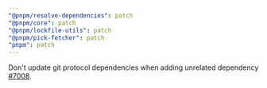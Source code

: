 ```yaml
---
"@pnpm/resolve-dependencies": patch
"@pnpm/core": patch
"@pnpm/lockfile-utils": patch
"@pnpm/pick-fetcher": patch
"pnpm": patch
---
```


Don't update git protocol dependencies when adding unrelated dependency [#7008](https://github.com/pnpm/pnpm/issues/7008).
